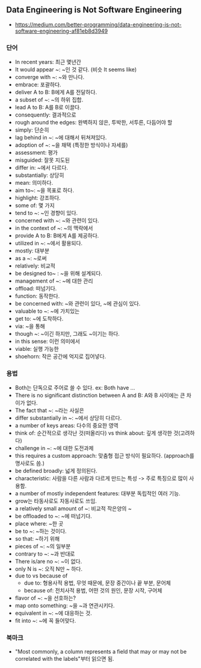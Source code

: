## Data Engineering is Not Software Engineering
- https://medium.com/better-programming/data-engineering-is-not-software-engineering-af81eb8d3949

### 단어
- In recent years: 최근 몇년간
- It would appear ~: ~인 것 같다. (비슷 It seems like)
- converge with ~: ~와 만나다.
- embrace: 포괄하다.
- deliver A to B: B에게 A를 전달하다.
- a subset of ~: ~의 하위 집합.
- lead A to B: A를 B로 이끌다.
- consequently: 결과적으로
- rough around the edges: 완벽하지 않은, 투박한, 서투른, 다듬어야 할
- simply: 단순히
- lag behind in ~: ~에 대해서 뒤쳐져있다.
- adoption of ~: ~을 채택 (특정한 방식이나 자세를)
- assessment: 평가
- misguided: 잘못 지도된
- differ in: ~에서 다르다.
- substantially: 상당히
- mean: 의미하다.
- aim to~: ~을 목표로 하다.
- highlight: 강조하다.
- some of: 몇 가지
- tend to ~: ~인 경향이 있다.
- concerned with ~: ~와 관련이 있다.
- in the context of ~: ~의 맥락에서
- provide A to B: B에게 A를 제공하다.
- utilized in ~: ~에서 활용되다.
- mostly: 대부분
- as a ~: ~로써
- relatively: 비교적
- be designed to~ : ~을 위해 설계되다.
- management of ~: ~에 대한 관리
- offload: 떠넘기다.
- function: 동작한다.
- be concerned with: ~와 관련이 있다, ~에 관심이 있다.
- valuable to ~: ~에 가치있는
- get to: ~에 도착하다.
- via: ~을 통해
- though ~: ~이긴 하지만, 그래도 ~이기는 하다.
- in this sense: 이런 의미에서
- viable: 실행 가능한
- shoehorn: 작은 공간에 억지로 집어넣다.

### 용법
- Both는 단독으로 주어로 쓸 수 있다. ex: Both have ...
- There is no significant distinction between A and B: A와 B 사이에는 큰 차이가 없다.
- The fact that ~: ~라는 사실은
- differ substantially in ~: ~에서 상당히 다르다.
- a number of keys areas: 다수의 중요한 영역
- think of: 순간적으로 생각난 것(떠올리다) vs think about: 깊게 생각한 것(고려하다)
- challenge in ~: ~에 대한 도전과제
- this requires a custom approach: 맞춤형 접근 방식이 필요하다. (approach를 명사로도 씀.)
- be defined broadly: 넓게 정의된다.
- characteristic: 사람을 다른 사람과 다르게 만드는 특성 -> 주로 특징으로 많이 사용함.
- a number of mostly independent features: 대부분 독립적인 여러 기능.
- grow는 타동사로도 자동사로도 쓰임.
- a relatively small amount of ~: 비교적 작은양의 ~
- be offloaded to ~: ~에 떠넘기다.
- place where: ~한 곳
- be to ~: ~하는 것이다.
- so that: ~하기 위해
- pieces of ~: ~의 일부분
- contrary to ~: ~과 반대로
- There is/are no ~: ~이 없다.
- only N is ~: 오직 N만 ~ 하다.
- due to vs because of
  - due to: 형용사적 용법, 무엇 때문에, 문장 중간이나 끝 부분, 문어체
  - because of: 전치사적 용법, 어떤 것의 원인, 문장 시작, 구어체
- flavor of ~: ~을 선호하는?
- map onto something: ~을 ~과 연관시키다.
- equivalent in ~: ~에 대응하는 것.
- fit into ~: ~에 꼭 들어맞다. 

### 북마크
- "Most commonly, a column represents a field that may or may not be correlated with the labels"부터 읽으면 됨.
